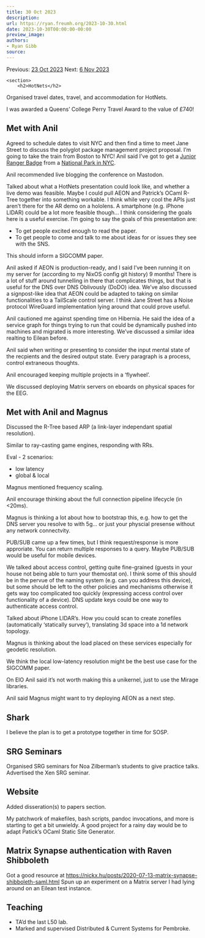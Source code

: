 ```yaml
---
title: 30 Oct 2023
description:
url: https://ryan.freumh.org/2023-10-30.html
date: 2023-10-30T00:00:00-00:00
preview_image:
authors:
- Ryan Gibb
source:
---
```


<article>
    <div class="container">
        <span>  Previous: <a href="https://ryan.freumh.org/2023-10-23.html">23 Oct 2023</a>  </span>
        <span>  Next: <a href="https://ryan.freumh.org/2023-11-06.html"> 6 Nov 2023</a>  </span>
    </div>
    
    <section>
        <h2>HotNets</h2>
<p><span>Organised travel dates, travel, and
accommodation for HotNets.</span></p>
<p><span>I was awarded a Queens’ College Perry
Travel Award to the value of £740!</span></p>
<h2>Met with Anil</h2>
<p><span>Agreed to schedule dates to visit NYC
and then find a time to meet Jane Street to discuss the polyglot package
management project proposal. I’m going to take the train from Boston to
NYC! Anil said I’ve got to get a <a href="https://en.wikipedia.org/wiki/Junior_Ranger_Program">Junior Ranger
Badge</a> from a <a href="https://en.wikipedia.org/wiki/List_of_National_Park_System_areas_in_New_York">National
Park in NYC</a>.</span></p>
<p><span>Anil recommended live blogging the
conference on Mastodon.</span></p>
<p><span>Talked about what a HotNets
presentation could look like, and whether a live demo was feasible.
Maybe I could pull AEON and Patrick’s OCaml R-Tree together into
something workable. I think while very cool the APIs just aren’t there
for the AR demo on a hololens. A smartphone (e.g.&nbsp;iPhone LIDAR) could be
a lot more feasible though… I think considering the goals here is a
useful exercise. I’m going to say the goals of this presentation
are:</span></p>
<ul>
<li>To get people excited enough to read the paper.</li>
<li>To get people to come and talk to me about ideas for or issues they
see with the SNS.</li>
</ul>
<p><span>This should inform a SIGCOMM
paper.</span></p>
<p><span>Anil asked if AEON is
production-ready, and I said I’ve been running it on my server for
(according to my NixOS config git history) 9 months! There is a lot of
stuff around tunnelling in there that complicates things, but that is
useful for the DNS over DNS Oblivously (DoDO) idea. We’ve also discussed
a signpost-like idea that AEON could be adapted to taking on similar
functionalities to a TailScale control server. I think Jane Street has a
Noise protocol WireGuard implementation lying around that could prove
useful.</span></p>
<p><span>Anil cautioned me against spending
time on Hibernia. He said the idea of a service graph for things trying
to run that could be dynamically pushed into machines and migrated is
more interesting. We’ve discussed a similar idea realting to Eilean
before.</span></p>
<p><span>Anil said when writing or presenting
to consider the input mental state of the recpients and the desired
output state. Every paragraph is a process, control extraneous
thoughts.</span></p>
<p><span>Anil encouraged keeping multiple
projects in a ‘flywheel’.</span></p>
<p><span>We discussed deploying Matrix servers
on eboards on physical spaces for the EEG.</span></p>
<h2>Met with Anil and Magnus</h2>
<p><span>Discussed the R-Tree based
ARP (a link-layer independant spatial resolution).</span></p>
<p><span>Similar to ray-casting
game engines, responding with RRs.</span></p>
<p><span>Eval - 2
scenarios:</span></p>
<ul>
<li>low latency</li>
<li>global &amp; local</li>
</ul>
<p><span>Magnus mentioned frequency
scaling.</span></p>
<p><span>Anil encourage thinking
about the full connection pipeline lifecycle (in &lt;20ms).</span></p>
<p><span>Magnus is thinking a lot
about how to bootstrap this, e.g.&nbsp;how to get the DNS server you resolve
to with 5g… or just your physcial presense without any network
connectvity.</span></p>
<p><span>PUB/SUB came up a few
times, but I think request/response is more approriate. You can return
multiple responses to a query. Maybe PUB/SUB would be useful for mobile
devices.</span></p>
<p><span>We talked about access
control, getting quite fine-grained (guests in your house not being able
to turn your themostat on). I think some of this should be in the pervue
of the naming system (e.g.&nbsp;can you address this device), but some should
be left to the other policies and mechanisms otherwise it gets way too
complicated too quickly (expressing access control over functionality of
a device). DNS update keys could be one way to authenticate access
control.</span></p>
<p><span>Talked about iPhone
LIDAR’s. How you could scan to create zonefiles (automatically
‘statically survey’), translating 3d space into a 1d network
topology.</span></p>
<p><span>Magnus is thinking about
the load placed on these services especially for geodetic
resolution.</span></p>
<p><span>We think the local
low-latency resolution might be the best use case for the SIGCOMM
paper.</span></p>
<p><span>On EIO Anil said it’s not
worth making this a unikernel, just to use the Mirage
libraries.</span></p>
<p><span>Anil said Magnus might
want to try deploying AEON as a next step.</span></p>
<h2>Shark</h2>
<p><span>I believe the plan is to get a prototype
together in time for SOSP.</span></p>
<h2>SRG Seminars</h2>
<p><span>Organised SRG seminars for Noa
Zilberman’s students to give practice talks. Advertised the Xen SRG
seminar.</span></p>
<h2>Website</h2>
<p><span>Added disseration(s) to papers
section.</span></p>
<p><span>My patchwork of makefiles, bash scripts,
pandoc invocations, and more is starting to get a bit unwieldy. A good
project for a rainy day would be to adapt Patick’s OCaml Static Site
Generator.</span></p>
<h2>Matrix
Synapse authentication with Raven Shibboleth</h2>
<p><span>Got a
good resource at <a href="https://nickx.hu/posts/2020-07-13-matrix-synapse-shibboleth-saml.html">https://nickx.hu/posts/2020-07-13-matrix-synapse-shibboleth-saml.html</a>
Spun up an experiment on a Matrix server I had lying around on an Eilean
test instance.</span></p>
<h2>Teaching</h2>
<ul>
<li>TA’d the last L50 lab.</li>
<li>Marked and supervised Distributed &amp; Current Systems for
Pembroke.</li>
</ul>
    </section>
</article>

